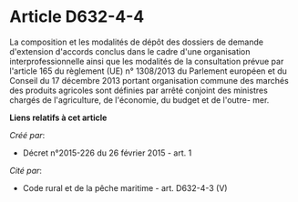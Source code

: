 # Article D632-4-4

La composition et les modalités de dépôt des dossiers de demande d'extension d'accords conclus dans le cadre d'une
organisation interprofessionnelle ainsi que les modalités de la consultation prévue par l'article 165 du règlement (UE) n°
1308/2013 du Parlement européen et du Conseil du 17 décembre 2013 portant organisation commune des marchés des produits
agricoles sont définies par arrêté conjoint des ministres chargés de l'agriculture, de l'économie, du budget et de l'outre-
mer.

**Liens relatifs à cet article**

_Créé par_:

  - Décret n°2015-226 du 26 février 2015 - art. 1

_Cité par_:

  - Code rural et de la pêche maritime - art. D632-4-3 (V)
